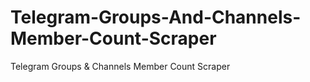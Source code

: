 # Telegram-Groups-And-Channels-Member-Count-Scraper
Telegram Groups &amp; Channels Member Count Scraper
